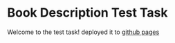 # Book Description Test Task

Welcome to the test task!
deployed it to [github pages](https://kukla1989.github.io/book-info/)

